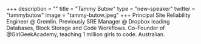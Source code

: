 +++
description = ""
title = "Tammy Butow"
type = "new-speaker"
twitter = "tammybutow"
image = "tammy-butow.jpeg"
+++
Principal Site Reliability Engineer @ Gremlin. Previously SRE Manager @ Dropbox leading Databases, Block Storage and Code Workflows. Co-Founder of @GirlGeekAcademy, teaching 1 million girls to code. Australian.